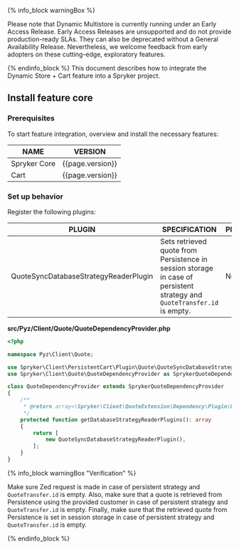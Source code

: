 {% info_block warningBox %}

Please note that Dynamic Multistore is currently running under an Early Access Release. Early Access Releases are unsupported and do not provide production-ready SLAs. They can also be deprecated without a General Availability Release. Nevertheless, we welcome feedback from early adopters on these cutting-edge, exploratory features.

{% endinfo_block %} 
This document describes how to integrate the Dynamic Store + Cart feature into a Spryker project.

## Install feature core

### Prerequisites

To start feature integration, overview and install the necessary features:

| NAME | VERSION |
| --- | --- |
| Spryker Core | {{page.version}} |
| Cart | {{page.version}} |

### Set up behavior


Register the following plugins:

| PLUGIN                                      | SPECIFICATION                                                                                                                             | PREREQUISITES      | NAMESPACE                                                |
|---------------------------------------------|-------------------------------------------------------------------------------------------------------------------------------------------|--------------------|----------------------------------------------------------|
| QuoteSyncDatabaseStrategyReaderPlugin       | Sets retrieved quote from Persistence in session storage in case of persistent strategy and `QuoteTransfer.id` is empty.                  | None               | Spryker\Zed\PriceCartConnector\Communication\Plugin      |



**src/Pyz/Client/Quote/QuoteDependencyProvider.php**

```php
<?php

namespace Pyz\Client\Quote;

use Spryker\Client\PersistentCart\Plugin\Quote\QuoteSyncDatabaseStrategyReaderPlugin;
use Spryker\Client\Quote\QuoteDependencyProvider as SprykerQuoteDependencyProvider;

class QuoteDependencyProvider extends SprykerQuoteDependencyProvider
{
    /**
     * @return array<\Spryker\Client\QuoteExtension\Dependency\Plugin\DatabaseStrategyReaderPluginInterface>
     */
    protected function getDatabaseStrategyReaderPlugins(): array
    {
        return [
            new QuoteSyncDatabaseStrategyReaderPlugin(),
        ];
    }
}
```

{% info_block warningBox "Verification" %}

Make sure Zed request is made in case of persistent strategy and `QuoteTransfer.id` is empty. Also, make sure that a quote is retrieved from Persistence using the provided customer in case of persistent strategy and `QuoteTransfer.id` is empty. 
Finally, make sure that the retrieved quote from Persistence is set in session storage in case of persistent strategy and `QuoteTransfer.id` is empty.

{% endinfo_block %}

